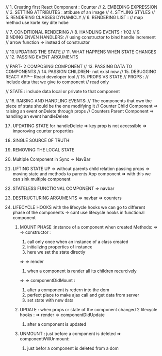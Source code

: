 // 1. Creating first React Component : Counter
// 2. EMBEDING EXPRESSION
// 3. SETTING ATTRIBUTES : attibuse of an image
// 4. STYLING STYLES
// 5. RENDERING CLASSES DYNAMICLY
// 6. RENDERING LIST :
// map method use korle key dite hobe

// 7. CONDITIONAL RENDERING
// 8. HANDLING EVENTS : 1:02
// 9. BINDING ENVEN HANDLERS:
// using constructor to bind handle increment
// arrow function => instead of constructor

// 10.UPDATING THE STATE
// 11. WHAT HAPPENS WHEN STATE CHANGES
// 12. PASSING EVENT ARGUMENTS

// PART- 2 COMPOSING COMPONENT
// 13. PASSING DATA TO COMPONENTS
// 14. PASSIGN CHILDREN- not exist now
// 15. DEBUGGING REACT APP-- React developer tool
// 15. PROPS VS STATE
// PROPS :
// include data that we give to component
// read only

// STATE : include data local or private to that component

// 16. RAISING AND HANDLING EVENTS:
// The components that own the piece of state should be the one modifying it
// Counter Child Component => raising an event onDelete through props
// Counters Parent Component => handling an event handleDelete

17. UPDATING STATE for handleDelete
    => key prop is not accessible
    => imporoving counter properties

18. SINGLE SOURCE OF TRUTH
19. REMOVING THE LOCAL STATE
20. Multiple Component in Sync
    => NavBar

21. LIFTING STATE UP
    => without parents child relation passing props
    => moving state and methods to parents App component
    => with this we can sink multiple component

22. STATELESS FUNCTIONAL COMPONENT
    => navbar

23. DESTRUCTURING ARGUMENTS
    => navbar
    => counters

24. LIFECYCLE HOOKS
    with the lifecycle hooks we can go to different phase of the components
    -> cant use lifecycle hooks in functional component

    1. MOUNT PHASE :instance of a component when created
       Methods:
       => => constructor :

       1. call only once when an instance of a class created
       2. initializing properties of instance
       3. here we set the state directly

       => => render

       1. when a component is render all its children recurcively

       => => componentDidMount :

       1. after a component is redern into the dom
       2. perfect place to make ajax call and get data from server
       3. set state with new data

    2. UPDATE : when props or state of the component changed
       2 lifecycle hooks :
       => render
       => componentDidUpdate

       1. after a component is updated

    3. UNMOUNT : just before a component is deleted
       => componentWillUnmount:
       1. just befor a component is deleted from a dom
